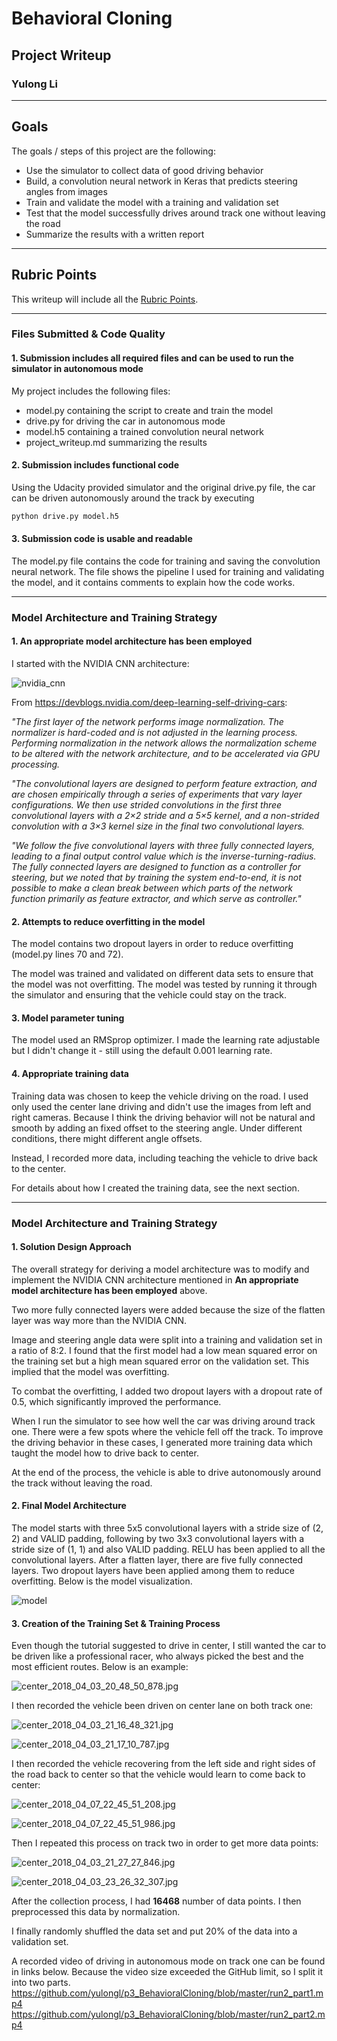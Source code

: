 # **Behavioral Cloning** 

## Project Writeup  

### Yulong Li

---

## Goals

The goals / steps of this project are the following:
* Use the simulator to collect data of good driving behavior
* Build, a convolution neural network in Keras that predicts steering angles from images
* Train and validate the model with a training and validation set
* Test that the model successfully drives around track one without leaving the road
* Summarize the results with a written report  

---
## Rubric Points
 
This writeup will include all the [Rubric Points](https://review.udacity.com/#!/rubrics/432/view).  

---
### Files Submitted & Code Quality

#### 1. Submission includes all required files and can be used to run the simulator in autonomous mode

My project includes the following files:
* model.py containing the script to create and train the model
* drive.py for driving the car in autonomous mode
* model.h5 containing a trained convolution neural network 
* project_writeup.md summarizing the results

#### 2. Submission includes functional code
Using the Udacity provided simulator and the original drive.py file, the car can be driven autonomously around the track by executing 
```sh
python drive.py model.h5
```

#### 3. Submission code is usable and readable

The model.py file contains the code for training and saving the convolution neural network. The file shows the pipeline I used for training and validating the model, and it contains comments to explain how the code works.

---

### Model Architecture and Training Strategy

#### 1. An appropriate model architecture has been employed

I started with the NVIDIA CNN architecture:  

![nvidia_cnn](https://github.com/yulongl/p3_BehavioralCloning/blob/master/pic/nvidia_cnn.png)  
  
From https://devblogs.nvidia.com/deep-learning-self-driving-cars:  

_"The first layer of the network performs image normalization. The normalizer is hard-coded and is not adjusted in the learning process. Performing normalization in the network allows the normalization scheme to be altered with the network architecture, and to be accelerated via GPU processing._

_"The convolutional layers are designed to perform feature extraction, and are chosen empirically through a series of experiments that vary layer configurations. We then use strided convolutions in the first three convolutional layers with a 2×2 stride and a 5×5 kernel, and a non-strided convolution with a 3×3 kernel size in the final two convolutional layers._

_"We follow the five convolutional layers with three fully connected layers, leading to a final output control value which is the inverse-turning-radius. The fully connected layers are designed to function as a controller for steering, but we noted that by training the system end-to-end, it is not possible to make a clean break between which parts of the network function primarily as feature extractor, and which serve as controller."_  

#### 2. Attempts to reduce overfitting in the model

The model contains two dropout layers in order to reduce overfitting (model.py lines 70 and 72). 

The model was trained and validated on different data sets to ensure that the model was not overfitting. The model was tested by running it through the simulator and ensuring that the vehicle could stay on the track.

#### 3. Model parameter tuning

The model used an RMSprop optimizer. I made the learning rate adjustable but I didn't change it - still using the default 0.001 learning rate.  

#### 4. Appropriate training data

Training data was chosen to keep the vehicle driving on the road. I used only used the center lane driving and didn't use the images from left and right cameras. Because I think the driving behavior will not be natural and smooth by adding an fixed offset to the steering angle. Under different conditions, there might different angle offsets.  

Instead, I recorded more data, including teaching the vehicle to drive back to the center.  

For details about how I created the training data, see the next section. 

---
### Model Architecture and Training Strategy

#### 1. Solution Design Approach

The overall strategy for deriving a model architecture was to modify and implement the NVIDIA CNN architecture mentioned in **An appropriate model architecture has been employed** above.   

Two more fully connected layers were added because the size of the flatten layer was way more than the NVIDIA CNN.

Image and steering angle data were split into a training and validation set in a ratio of 8:2. I found that the first model had a low mean squared error on the training set but a high mean squared error on the validation set. This implied that the model was overfitting. 

To combat the overfitting, I added two dropout layers with a dropout rate of 0.5, which significantly improved the performance.  

When I run the simulator to see how well the car was driving around track one. There were a few spots where the vehicle fell off the track. To improve the driving behavior in these cases, I generated more training data which taught the model how to drive back to center.  

At the end of the process, the vehicle is able to drive autonomously around the track without leaving the road.

#### 2. Final Model Architecture

The model starts with three 5x5 convolutional layers with a stride size of (2, 2) and VALID padding, following by two 3x3 convolutional layers with a stride size of (1, 1) and also VALID padding. RELU has been applied to all the convolutional layers. After a flatten layer, there are five fully connected layers. Two dropout layers have been applied among them to reduce overfitting. Below is the model visualization.  

![model](https://github.com/yulongl/p3_BehavioralCloning/blob/master/pic/model.png)  

#### 3. Creation of the Training Set & Training Process

Even though the tutorial suggested to drive in center, I still wanted the car to be driven like a professional racer, who always picked the best and the most efficient routes. Below is an example:

![center_2018_04_03_20_48_50_878.jpg](https://github.com/yulongl/p3_BehavioralCloning/blob/master/pic/center_2018_04_03_20_48_50_878.jpg)

I then recorded the vehicle been driven on center lane on both track one:

![center_2018_04_03_21_16_48_321.jpg](https://github.com/yulongl/p3_BehavioralCloning/blob/master/pic/center_2018_04_03_21_16_48_321.jpg)  

![center_2018_04_03_21_17_10_787.jpg](https://github.com/yulongl/p3_BehavioralCloning/blob/master/pic/center_2018_04_03_21_17_10_787.jpg)  


I then recorded the vehicle recovering from the left side and right sides of the road back to center so that the vehicle would learn to come back to center:

![center_2018_04_07_22_45_51_208.jpg](https://github.com/yulongl/p3_BehavioralCloning/blob/master/pic/center_2018_04_07_22_45_51_208.jpg)  

![center_2018_04_07_22_45_51_986.jpg](https://github.com/yulongl/p3_BehavioralCloning/blob/master/pic/center_2018_04_07_22_45_51_986.jpg)  


Then I repeated this process on track two in order to get more data points:  

![center_2018_04_03_21_27_27_846.jpg](https://github.com/yulongl/p3_BehavioralCloning/blob/master/pic/center_2018_04_03_21_27_27_846.jpg)  

![center_2018_04_03_23_26_32_307.jpg](https://github.com/yulongl/p3_BehavioralCloning/blob/master/pic/center_2018_04_03_23_26_32_307.jpg)  


After the collection process, I had **16468** number of data points. I then preprocessed this data by normalization.


I finally randomly shuffled the data set and put 20% of the data into a validation set. 

A recorded video of driving in autonomous mode on track one can be found in links below. Because the video size exceeded the GitHub limit, so I split it into two parts.
https://github.com/yulongl/p3_BehavioralCloning/blob/master/run2_part1.mp4  
https://github.com/yulongl/p3_BehavioralCloning/blob/master/run2_part2.mp4  

